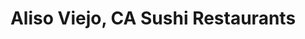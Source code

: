 ---
layout: city
title: Aliso Viejo, CA Sushi Restaurants
permalink: /california/aliso-viejo/
stateAbbr: CA
stateName: California
cityName: Aliso Viejo
---